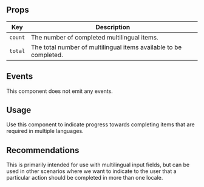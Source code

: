 ## Props

| Key     | Description                                                       |
| ------- | ----------------------------------------------------------------- |
| `count` | The number of completed multilingual items.                       |
| `total` | The total number of multilingual items available to be completed. |

## Events

This component does not emit any events.

## Usage

Use this component to indicate progress towards completing items that are required in multiple languages.

## Recommendations

This is primarily intended for use with multilingual input fields, but can be used in other scenarios where we want to indicate to the user that a particular action should be completed in more than one locale.
